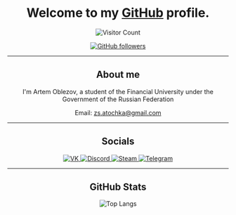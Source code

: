 <!DOCTYPE html>
<html lang="en">
<head>
    <meta charset="UTF-8">
    <meta name="viewport" content="width=device-width, initial-scale=1.0">
</head>
<body>
    <div id="header" align="center">
        <h1>Welcome to my <a href="https://github.com">GitHub</a> profile.</h1>
        <img src="https://count.getloli.com/get/@:xexv?theme=booru-lewd" alt="Visitor Count">
        <p>
            <a href="https://github.com/xexv">
                <img src="https://img.shields.io/github/followers/xexv?label=Follow&style=social" alt="GitHub followers">
            </a>
        </p>
        <hr>
        <h2>About me</h2>
        <p>I'm Artem Oblezov, a student of the Financial University under the Government of the Russian Federation</p>
        <p>Email: <a href="mailto:oblezovartem@gmail.com">zs.atochka@gmail.com</a></p>
        <hr>
        <h2>Socials</h2>
        <div class="socials">
            <a href="https://vk.com/kaeteu">
                <img src="https://img.shields.io/badge/VK-2CA5E0?style=for-the-badge&logo=vk&logoColor=white" alt="VK">
            </a>
            <a href="https://discord.gg/xexv">
                <img src="https://img.shields.io/badge/Discord-7289DA?style=for-the-badge&logo=discord&logoColor=white" alt="Discord">
            </a>
            <a href="https://steamcommunity.com/id/xexv/">
                <img src="https://img.shields.io/static/v1?label=&message=steam&color=191919&style=for-the-badge&logo=Steam" alt="Steam">
            </a>
            <a href="https://t.me/kaeteu">
                <img src="https://img.shields.io/static/v1?label=&message=telegram&color=191919&style=for-the-badge&logo=telegram" alt="Telegram">
            </a>
        </div>
        <hr>
        <h2>GitHub Stats</h2>
        <img src="https://github-readme-stats.vercel.app/api/top-langs/?username=xexv&layout=compact&theme=vision-friendly-dark" alt="Top Langs">
    </div>
</body>
</html>
